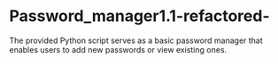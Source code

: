 # Password_manager1.1-refactored-
The provided Python script serves as a basic password manager that enables users to add new passwords or view existing ones. 
